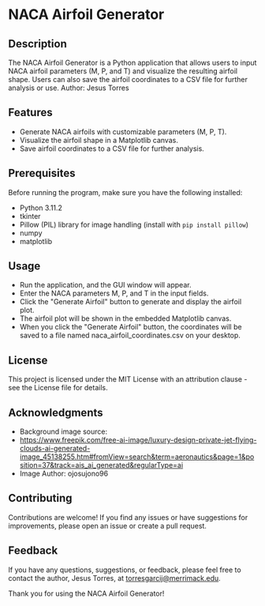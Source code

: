 # NACA Airfoil Generator

## Description
The NACA Airfoil Generator is a Python application that allows users to input NACA airfoil parameters (M, P, and T) and visualize the resulting airfoil shape. Users can also save the airfoil coordinates to a CSV file for further analysis or use.
Author: Jesus Torres

## Features
- Generate NACA airfoils with customizable parameters (M, P, T).
- Visualize the airfoil shape in a Matplotlib canvas.
- Save airfoil coordinates to a CSV file for further analysis.

## Prerequisites

Before running the program, make sure you have the following installed:

- Python 3.11.2
- tkinter 
- Pillow (PIL) library for image handling (install with `pip install pillow`)
- numpy
- matplotlib

## Usage
- Run the application, and the GUI window will appear.
- Enter the NACA parameters M, P, and T in the input fields.
- Click the "Generate Airfoil" button to generate and display the airfoil plot.
- The airfoil plot will be shown in the embedded Matplotlib canvas.
- When you click the "Generate Airfoil" button, the coordinates will be saved to a file named naca_airfoil_coordinates.csv on your desktop.

## License
This project is licensed under the MIT License with an attribution clause - see the License file for details.

## Acknowledgments
- Background image source:
- https://www.freepik.com/free-ai-image/luxury-design-private-jet-flying-clouds-ai-generated-image_45138255.htm#fromView=search&term=aeronautics&page=1&position=37&track=ais_ai_generated&regularType=ai
- Image Author: ojosujono96
## Contributing
Contributions are welcome! If you find any issues or have suggestions for improvements, please open an issue or create a pull request.

## Feedback
If you have any questions, suggestions, or feedback, please feel free to contact the author, Jesus Torres, at torresgarcij@merrimack.edu.

Thank you for using the NACA Airfoil Generator!

